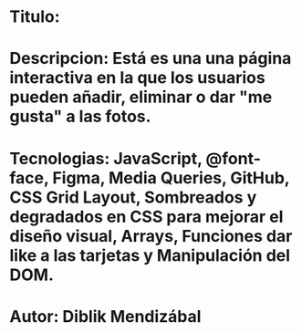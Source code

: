 # Titulo:
# Descripcion:  Está es una una página interactiva en la que los usuarios pueden añadir, eliminar o dar "me gusta" a las fotos.
# Tecnologias: JavaScript, @font-face, Figma, Media Queries, GitHub, CSS Grid Layout, Sombreados y degradados en CSS para mejorar el diseño visual, Arrays, Funciones dar like a las tarjetas y Manipulación del DOM.
# Autor: Diblik Mendizábal
